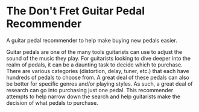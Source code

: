 # The Don't Fret Guitar Pedal Recommender

A guitar pedal recommender to help make buying new pedals easier.

Guitar pedals are one of the many tools guitarists can use to adjust the sound of the music they play.
For guitarists looking to dive deeper into the realm of pedals, it can be a daunting task to decide which to purchase. There are various categories (distortion, delay, tuner, etc.) that each have hundreds of pedals to choose from. A great deal of these pedals can also be better for specific genres and/or playing styles. As such, a great deal of research can go into purchasing just one pedal. This recommender attempts to help narrow down the search and help guitarists make the decision of what pedals to purchase.
